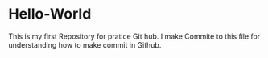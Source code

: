 # Hello-World
This is my first Repository for pratice Git hub.
I make Commite to this file for understanding how to make commit in Github.
